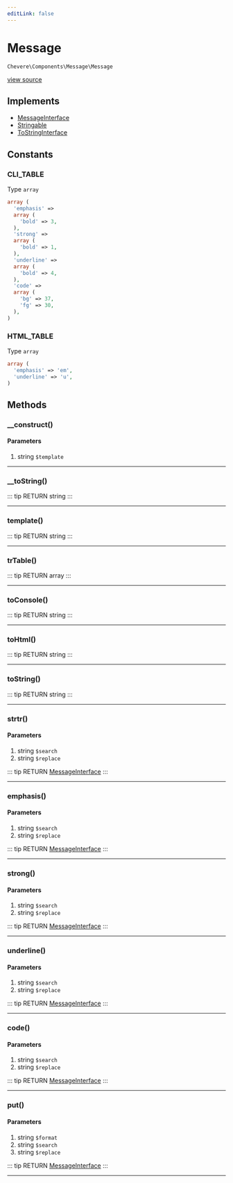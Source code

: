 ```yaml
---
editLink: false
---
```


# Message

`Chevere\Components\Message\Message`

[view source](https://github.com/chevere/chevere/blob/master/Message/Message.php)

## Implements

- [MessageInterface](../../Interfaces/Message/MessageInterface.md)
- [Stringable](https://www.php.net/manual/class.stringable)
- [ToStringInterface](../../Interfaces/Common/ToStringInterface.md)

## Constants

### CLI_TABLE

Type `array`

```php
array (
  'emphasis' => 
  array (
    'bold' => 3,
  ),
  'strong' => 
  array (
    'bold' => 1,
  ),
  'underline' => 
  array (
    'bold' => 4,
  ),
  'code' => 
  array (
    'bg' => 37,
    'fg' => 30,
  ),
)
```

### HTML_TABLE

Type `array`

```php
array (
  'emphasis' => 'em',
  'underline' => 'u',
)
```

## Methods

### __construct()

#### Parameters

1. string `$template`

---

### __toString()

::: tip RETURN
string
:::

---

### template()

::: tip RETURN
string
:::

---

### trTable()

::: tip RETURN
array
:::

---

### toConsole()

::: tip RETURN
string
:::

---

### toHtml()

::: tip RETURN
string
:::

---

### toString()

::: tip RETURN
string
:::

---

### strtr()

#### Parameters

1. string `$search`
2. string `$replace`

::: tip RETURN
[MessageInterface](../../Interfaces/Message/MessageInterface.md)
:::

---

### emphasis()

#### Parameters

1. string `$search`
2. string `$replace`

::: tip RETURN
[MessageInterface](../../Interfaces/Message/MessageInterface.md)
:::

---

### strong()

#### Parameters

1. string `$search`
2. string `$replace`

::: tip RETURN
[MessageInterface](../../Interfaces/Message/MessageInterface.md)
:::

---

### underline()

#### Parameters

1. string `$search`
2. string `$replace`

::: tip RETURN
[MessageInterface](../../Interfaces/Message/MessageInterface.md)
:::

---

### code()

#### Parameters

1. string `$search`
2. string `$replace`

::: tip RETURN
[MessageInterface](../../Interfaces/Message/MessageInterface.md)
:::

---

### put()

#### Parameters

1. string `$format`
2. string `$search`
3. string `$replace`

::: tip RETURN
[MessageInterface](../../Interfaces/Message/MessageInterface.md)
:::

---
